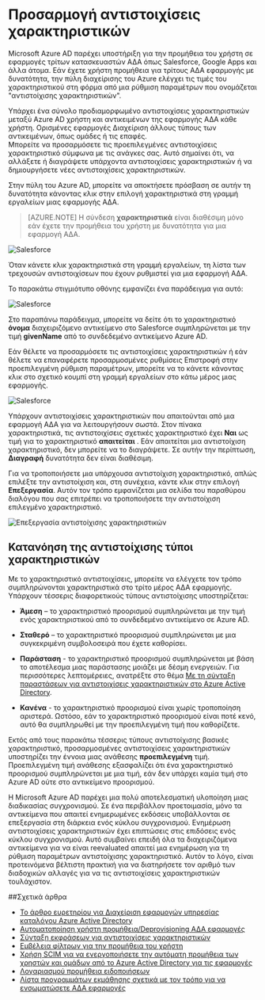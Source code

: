 <properties
    pageTitle="Προσαρμογή αντιστοιχίσεις χαρακτηριστικών | Microsoft Azure"
    description="Μάθετε τι αντιστοιχίσεις χαρακτηριστικών για τις εφαρμογές ΑΔΑ στο Azure Active Directory πώς μπορείτε να τροποποιήσετε τις ανάγκες της επιχείρησής σας διεύθυνση."
    services="active-directory"
    documentationCenter=""
    authors="markusvi"
    manager="femila"
    editor=""/>

<tags
    ms.service="active-directory"
    ms.workload="identity"
    ms.tgt_pltfrm="na"
    ms.devlang="na"
    ms.topic="article"
    ms.date="10/10/2016"
    ms.author="markusvi"/>


# <a name="customizing-attribute-mappings"></a>Προσαρμογή αντιστοιχίσεις χαρακτηριστικών


Microsoft Azure AD παρέχει υποστήριξη για την προμήθεια του χρήστη σε εφαρμογές τρίτων κατασκευαστών ΑΔΑ όπως Salesforce, Google Apps και άλλα άτομα. Εάν έχετε χρήστη προμήθεια για τρίτους ΑΔΑ εφαρμογής με δυνατότητα, την πύλη διαχείρισης του Azure ελέγχει τις τιμές του χαρακτηριστικού στη φόρμα από μια ρύθμιση παραμέτρων που ονομάζεται "αντιστοίχισης χαρακτηριστικών".

Υπάρχει ένα σύνολο προδιαμορφωμένο αντιστοιχίσεις χαρακτηριστικών μεταξύ Azure AD χρήστη και αντικειμένων της εφαρμογής ΑΔΑ κάθε χρήστη. Ορισμένες εφαρμογές Διαχείριση άλλους τύπους των αντικειμένων, όπως ομάδες ή τις επαφές. <br> 
Μπορείτε να προσαρμόσετε τις προεπιλεγμένες αντιστοιχίσεις χαρακτηριστικό σύμφωνα με τις ανάγκες σας. Αυτό σημαίνει ότι, να αλλάξετε ή διαγράψετε υπάρχοντα αντιστοιχίσεις χαρακτηριστικών ή να δημιουργήσετε νέες αντιστοιχίσεις χαρακτηριστικών.

Στην πύλη του Azure AD, μπορείτε να αποκτήσετε πρόσβαση σε αυτήν τη δυνατότητα κάνοντας κλικ στην επιλογή χαρακτηριστικά στη γραμμή εργαλείων μιας εφαρμογής ΑΔΑ.

> [AZURE.NOTE] Η σύνδεση **χαρακτηριστικά** είναι διαθέσιμη μόνο εάν έχετε την προμήθεια του χρήστη με δυνατότητα για μια εφαρμογή ΑΔΑ. 


![Salesforce][1] 


Όταν κάνετε κλικ χαρακτηριστικά στη γραμμή εργαλείων, τη λίστα των τρεχουσών αντιστοιχίσεων που έχουν ρυθμιστεί για μια εφαρμογή ΑΔΑ.

Το παρακάτω στιγμιότυπο οθόνης εμφανίζει ένα παράδειγμα για αυτό:



![Salesforce][2]  


Στο παραπάνω παράδειγμα, μπορείτε να δείτε ότι το χαρακτηριστικό **όνομα** διαχειριζόμενο αντικείμενο στο Salesforce συμπληρώνεται με την τιμή **givenName** από το συνδεδεμένο αντικείμενο Azure AD.

Εάν θέλετε να προσαρμόσετε τις αντιστοιχίσεις χαρακτηριστικών ή εάν θέλετε να επαναφέρετε προσαρμοσμένες ρυθμίσεις Επιστροφή στην προεπιλεγμένη ρύθμιση παραμέτρων, μπορείτε να το κάνετε κάνοντας κλικ στο σχετικό κουμπί στη γραμμή εργαλείων στο κάτω μέρος μιας εφαρμογής.


![Salesforce][3]  


Υπάρχουν αντιστοιχίσεις χαρακτηριστικών που απαιτούνται από μια εφαρμογή ΑΔΑ για να λειτουργήσουν σωστά. Στον πίνακα χαρακτηριστικά, τις αντιστοιχίσεις σχετικές χαρακτηριστικό έχει **Ναι** ως τιμή για το χαρακτηριστικό **απαιτείται** . Εάν απαιτείται μια αντιστοίχιση χαρακτηριστικό, δεν μπορείτε να το διαγράψετε. Σε αυτήν την περίπτωση, **Διαγραφή** δυνατότητα δεν είναι διαθέσιμη.

Για να τροποποιήσετε μια υπάρχουσα αντιστοίχιση χαρακτηριστικό, απλώς επιλέξτε την αντιστοίχιση και, στη συνέχεια, κάντε κλικ στην επιλογή **Επεξεργασία**. Αυτόν τον τρόπο εμφανίζεται μια σελίδα του παραθύρου διαλόγου που σας επιτρέπει να τροποποιήσετε την αντιστοίχιση επιλεγμένο χαρακτηριστικό.


![Επεξεργασία αντιστοίχισης χαρακτηριστικών][4]  



## <a name="understanding-attribute-mapping-types"></a>Κατανόηση της αντιστοίχισης τύποι χαρακτηριστικών


Με το χαρακτηριστικό αντιστοιχίσεις, μπορείτε να ελέγχετε τον τρόπο συμπληρώνονται χαρακτηριστικά στο τρίτο μέρος ΑΔΑ εφαρμογής. Υπάρχουν τέσσερις διαφορετικούς τύπους αντιστοίχισης υποστηρίζεται:

- **Άμεση** – το χαρακτηριστικό προορισμού συμπληρώνεται με την τιμή ενός χαρακτηριστικού από το συνδεδεμένο αντικείμενο σε Azure AD.


- **Σταθερό** – το χαρακτηριστικό προορισμού συμπληρώνεται με μια συγκεκριμένη συμβολοσειρά που έχετε καθορίσει.


- **Παράσταση** - το χαρακτηριστικό προορισμού συμπληρώνεται με βάση το αποτέλεσμα μιας παράστασης μοιάζει με δέσμη ενεργειών. Για περισσότερες λεπτομέρειες, ανατρέξτε στο θέμα [Με τη σύνταξη παραστάσεων για αντιστοιχίσεις χαρακτηριστικών στο Azure Active Directory](active-directory-saas-writing-expressions-for-attribute-mappings.md).


- **Κανένα** - το χαρακτηριστικό προορισμού είναι χωρίς τροποποίηση αριστερά. Ωστόσο, εάν το χαρακτηριστικό προορισμού είναι ποτέ κενό, αυτό θα συμπληρωθεί με την προεπιλεγμένη τιμή που καθορίζετε.



Εκτός από τους παρακάτω τέσσερις τύπους αντιστοίχισης βασικές χαρακτηριστικό, προσαρμοσμένες αντιστοιχίσεις χαρακτηριστικών υποστηρίζει την έννοια μιας ανάθεσης **προεπιλεγμένη** τιμή. Προεπιλεγμένη τιμή ανάθεσης εξασφαλίζει ότι ένα χαρακτηριστικό προορισμού συμπληρώνεται με μια τιμή, εάν δεν υπάρχει καμία τιμή στο Azure AD ούτε στο αντικείμενο προορισμού.

Η Microsoft Azure AD παρέχει μια πολύ αποτελεσματική υλοποίηση μιας διαδικασίας συγχρονισμού. Σε ένα περιβάλλον προετοιμασία, μόνο τα αντικείμενα που απαιτεί ενημερωμένες εκδόσεις υποβάλλονται σε επεξεργασία στη διάρκεια ενός κύκλου συγχρονισμού. Ενημέρωση αντιστοιχίσεις χαρακτηριστικών έχει επιπτώσεις στις επιδόσεις ενός κύκλου συγχρονισμού. Αυτό συμβαίνει επειδή όλα τα διαχειριζόμενα αντικείμενα για να είναι reevaluated απαιτεί μια ενημέρωση για τη ρύθμιση παραμέτρων αντιστοίχισης χαρακτηριστικό. Αυτόν το λόγο, είναι προτεινόμενα βέλτιστη πρακτική για να διατηρήσετε τον αριθμό των διαδοχικών αλλαγές για να τις αντιστοιχίσεις χαρακτηριστικών τουλάχιστον.


##<a name="related-articles"></a>Σχετικά άρθρα

- [Το άρθρο ευρετηρίου για Διαχείριση εφαρμογών υπηρεσίας καταλόγου Azure Active Directory](active-directory-apps-index.md)
- [Αυτοματοποίηση χρήστη προμήθεια/Deprovisioning ΑΔΑ εφαρμογές](active-directory-saas-app-provisioning.md)
- [Σύνταξη εκφράσεων για αντιστοιχίσεις χαρακτηριστικών](active-directory-saas-writing-expressions-for-attribute-mappings.md)
- [Εμβέλεια φίλτρων για την προμήθεια του χρήστη](active-directory-saas-scoping-filters.md)
- [Χρήση SCIM για να ενεργοποιήσετε την αυτόματη προμήθεια των χρηστών και ομάδων από το Azure Active Directory για τις εφαρμογές](active-directory-scim-provisioning.md)
- [Λογαριασμού προμήθεια ειδοποιήσεων](active-directory-saas-account-provisioning-notifications.md)
- [Λίστα προγραμμάτων εκμάθησης σχετικά με τον τρόπο για να ενσωματώσετε ΑΔΑ εφαρμογές](active-directory-saas-tutorial-list.md)


<!--Image references-->
[1]: ./media/active-directory-saas-customizing-attribute-mappings/ic765497.png
[2]: ./media/active-directory-saas-customizing-attribute-mappings/ic775419.png
[3]: ./media/active-directory-saas-customizing-attribute-mappings/ic775420.png
[4]: ./media/active-directory-saas-customizing-attribute-mappings/ic775421.png
